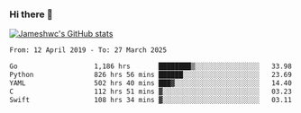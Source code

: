 ### Hi there 👋

[![Jameshwc's GitHub stats](https://github-readme-stats.vercel.app/api?username=jameshwc)](https://github.com/anuraghazra/github-readme-stats)

<!--START_SECTION:waka-->

```txt
From: 12 April 2019 - To: 27 March 2025

Go                   1,186 hrs       ████████▒░░░░░░░░░░░░░░░░   33.98 %
Python               826 hrs 56 mins ██████░░░░░░░░░░░░░░░░░░░   23.69 %
YAML                 502 hrs 40 mins ███▓░░░░░░░░░░░░░░░░░░░░░   14.40 %
C                    112 hrs 51 mins ▓░░░░░░░░░░░░░░░░░░░░░░░░   03.23 %
Swift                108 hrs 34 mins ▓░░░░░░░░░░░░░░░░░░░░░░░░   03.11 %
```

<!--END_SECTION:waka-->